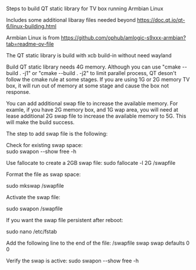 Steps to build QT static library for TV box running Armbian Linux

Includes some additional libaray files needed beyond https://doc.qt.io/qt-6/linux-building.html

Armbian Linux is from https://github.com/ophub/amlogic-s9xxx-armbian?tab=readme-ov-file

The QT static library is build with xcb build-in without need wayland

Build QT static library needs 4G memory. Although you can use "cmake --build . -j1" or "cmake --build . -j2" to limit parallel process, QT deson't follow the cmake rule at some stages. If you are using 1G or 2G memory TV box, it will run out of memory at some stage and cause the box not response. 

You can add additional swap file to increase the available memory. For examle, if you have 2G memory box, and 1G wap area, you will need at lease additional 2G swap file to increase the available memory to 5G. This will make the build success.

The step to add swap file is the following:

Check for existing swap space:  
   sudo swapon --show 
   free -h

Use fallocate to create a 2GB swap file: 
   sudo fallocate -l 2G /swapfile

Format the file as swap space:

   sudo mkswap /swapfile

Activate the swap file:

   sudo swapon /swapfile

If you want the swap file persistent after reboot:

  sudo nano /etc/fstab
  
  Add the following line to the end of the file:
  /swapfile swap swap defaults 0 0

Verify the swap is active:
  sudo swapon --show
  free -h
  

